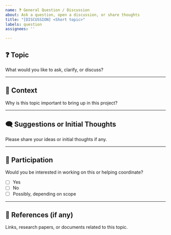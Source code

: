 ```yaml
---
name: ❓ General Question / Discussion
about: Ask a question, open a discussion, or share thoughts
title: "[DISCUSSION] <Short topic>"
labels: question
assignees: ''

---
```


## ❓ Topic

What would you like to ask, clarify, or discuss?

---

## 📌 Context

Why is this topic important to bring up in this project?

---

## 🗨 Suggestions or Initial Thoughts

Please share your ideas or initial thoughts if any.

---

## 🙋 Participation

Would you be interested in working on this or helping coordinate?

- [ ] Yes  
- [ ] No  
- [ ] Possibly, depending on scope

---

## 📄 References (if any)

Links, research papers, or documents related to this topic.
